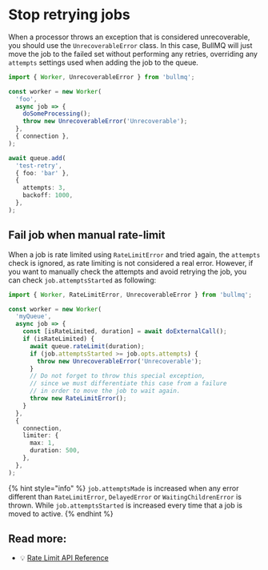 # Stop retrying jobs

When a processor throws an exception that is considered unrecoverable, you should use the `UnrecoverableError` class. In this case, BullMQ will just move the job to the failed set without performing any retries, overriding any `attempts` settings used when adding the job to the queue.

```typescript
import { Worker, UnrecoverableError } from 'bullmq';

const worker = new Worker(
  'foo',
  async job => {
    doSomeProcessing();
    throw new UnrecoverableError('Unrecoverable');
  },
  { connection },
);

await queue.add(
  'test-retry',
  { foo: 'bar' },
  {
    attempts: 3,
    backoff: 1000,
  },
);
```

## Fail job when manual rate-limit

When a job is rate limited using `RateLimitError` and tried again, the `attempts` check is ignored, as rate limiting is not considered a real error. However, if you want to manually check the attempts and avoid retrying the job, you can check `job.attemptsStarted` as following:

```typescript
import { Worker, RateLimitError, UnrecoverableError } from 'bullmq';

const worker = new Worker(
  'myQueue',
  async job => {
    const [isRateLimited, duration] = await doExternalCall();
    if (isRateLimited) {
      await queue.rateLimit(duration);
      if (job.attemptsStarted >= job.opts.attempts) {
        throw new UnrecoverableError('Unrecoverable');
      }
      // Do not forget to throw this special exception,
      // since we must differentiate this case from a failure
      // in order to move the job to wait again.
      throw new RateLimitError();
    }
  },
  {
    connection,
    limiter: {
      max: 1,
      duration: 500,
    },
  },
);
```

{% hint style="info" %}
`job.attemptsMade` is increased when any error different than `RateLimitError`, `DelayedError` or `WaitingChildrenError` is thrown. While `job.attemptsStarted` is increased every time that a job is moved to active.
{% endhint %}

## Read more:

- 💡 [Rate Limit API Reference](https://api.docs.bullmq.io/classes/v5.Queue.html#ratelimit)
